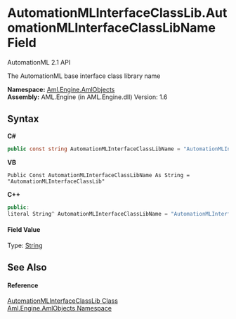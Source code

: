 # AutomationMLInterfaceClassLib.AutomationMLInterfaceClassLibName Field
AutomationML 2.1 API 

The AutomationML base interface class library name

**Namespace:**&nbsp;<a href="N_Aml_Engine_AmlObjects">Aml.Engine.AmlObjects</a><br />**Assembly:**&nbsp;AML.Engine (in AML.Engine.dll) Version: 1.6

## Syntax

**C#**<br />
``` C#
public const string AutomationMLInterfaceClassLibName = "AutomationMLInterfaceClassLib"
```

**VB**<br />
``` VB
Public Const AutomationMLInterfaceClassLibName As String = "AutomationMLInterfaceClassLib"
```

**C++**<br />
``` C++
public:
literal String^ AutomationMLInterfaceClassLibName = "AutomationMLInterfaceClassLib"
```


#### Field Value
Type: <a href="https://docs.microsoft.com/dotnet/api/system.string" target="_parent" rel="noopener noreferrer">String</a>

## See Also


#### Reference
<a href="T_Aml_Engine_AmlObjects_AutomationMLInterfaceClassLib">AutomationMLInterfaceClassLib Class</a><br /><a href="N_Aml_Engine_AmlObjects">Aml.Engine.AmlObjects Namespace</a><br />